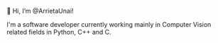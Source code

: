 👋 Hi, I’m @ArrietaUnai! 

I'm a software developer currently working mainly in Computer Vision related fields in Python, C++ and C.
